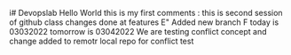 i# Devopslab
Hello World 
this is my first comments :
this is second session of github class
changes done at features E"
Added new branch F
today is 03032022
tomorrow is 03042022
We are testing conflict concept and change added to remotr
local repo for conflict test
